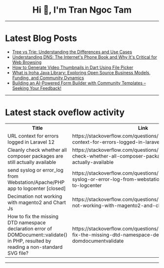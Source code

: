 <h1 align="center">Hi 👋, I'm Tran Ngoc Tam</h1>

---

# Latest Blog Posts 
<!-- BLOG-POST-LIST:START -->
- [Tree vs Trie: Understanding the Differences and Use Cases](https://dev.to/imsushant12/tree-vs-trie-understanding-the-differences-and-use-cases-1430)
- [Understanding DNS: The Internet&#39;s Phone Book and Why It&#39;s Critical for Web Browsing](https://dev.to/hlnb/understanding-dns-the-internets-phone-book-and-why-its-critical-for-web-browsing-3h95)
- [How to Generate Video Thumbnails in Dart Using File Picker](https://dev.to/generatecodedev/how-to-generate-video-thumbnails-in-dart-using-file-picker-ke9)
- [What is Iroha Java Library: Exploring Open Source Business Models, Funding, and Community Dynamics](https://dev.to/laetitiaperraut/what-is-iroha-java-library-exploring-open-source-business-models-funding-and-community-dynamics-131e)
- [Building an AI-Powered Form Builder with Community Templates – Seeking Your Feedback!](https://dev.to/dhirajarya01/building-an-ai-powered-form-builder-with-community-templates-seeking-your-feedback-4onn)
<!-- BLOG-POST-LIST:END -->

---

# Latest stack oveflow activity
<table>
  <tr><th>Title</th><th>Link</th></tr>
  <!-- STACKOVERFLOW:START --><tr><td>URL context for errors logged in Laravel 12</td><td>https://stackoverflow.com/questions/79616995/url-context-for-errors-logged-in-laravel-12</td></tr><tr><td>Cleanly check whether all composer packages are still actually available</td><td>https://stackoverflow.com/questions/79616916/cleanly-check-whether-all-composer-packages-are-still-actually-available</td></tr><tr><td>send syslog or error_log from Webstation/Apache/PHP app to logcenter [closed]</td><td>https://stackoverflow.com/questions/79616887/send-syslog-or-error-log-from-webstation-apache-php-app-to-logcenter</td></tr><tr><td>Decimation not working with magento2 and Chart Js</td><td>https://stackoverflow.com/questions/79616860/decimation-not-working-with-magento2-and-chart-js</td></tr><tr><td>How to fix the missing DTD namespace declaration error of DOMDocument::validate&lpar;&rpar; in PHP, resulted by reading a non-standard SVG file?</td><td>https://stackoverflow.com/questions/79616543/how-to-fix-the-missing-dtd-namespace-declaration-error-of-domdocumentvalidate</td></tr><!-- STACKOVERFLOW:END -->
</table>

---


